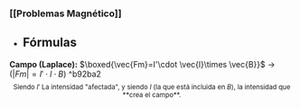 ### [[Problemas Magnético]]

- ## Fórmulas

**Campo (Laplace):** $\boxed{\vec{Fm}=I'\cdot \vec{l}\times \vec{B}}$  -> $\left( |Fm|=I'\cdot l\cdot B\right)$ ^b92ba2	$${^\text{Siendo $I'$ La intensidad "afectada", y siendo $I$ (la que está incluida en $B$), la intensidad que **crea el campo**.}}$$
